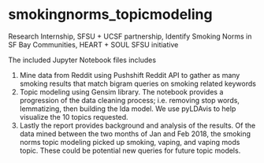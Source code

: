 # smokingnorms_topicmodeling
Research Internship, SFSU + UCSF partnership, Identify Smoking Norms in SF Bay Communities, HEART + SOUL SFSU initiative

The included Jupyter Notebook files includes
1. Mine data from Reddit using Pushshift Reddit API to gather as many smoking results that match bigram queries on smoking related keywords
2. Topic modeling using Gensim library. The notebook provides a progression of the data cleaning process; i.e. removing stop words, 
lemmatizing, then building the lda model. We use pyLDAvis to help visualize the 10 topics requested.
3. Lastly the report provides background and analysis of the results. Of the data mined between the two months of Jan and Feb 2018,
the smoking norms topic modeling picked up smoking, vaping, and vaping mods topic. These could be potential new queries for 
future topic models. 

